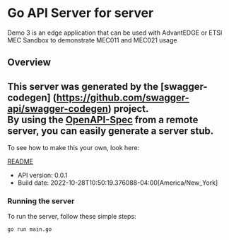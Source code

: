 # Go API Server for server

Demo 3 is an edge application that can be used with AdvantEDGE or ETSI MEC Sandbox to demonstrate MEC011 and MEC021 usage

## Overview
This server was generated by the [swagger-codegen]
(https://github.com/swagger-api/swagger-codegen) project.  
By using the [OpenAPI-Spec](https://github.com/OAI/OpenAPI-Specification) from a remote server, you can easily generate a server stub.  
-

To see how to make this your own, look here:

[README](https://github.com/swagger-api/swagger-codegen/blob/master/README.md)

- API version: 0.0.1
- Build date: 2022-10-28T10:50:19.376088-04:00[America/New_York]


### Running the server
To run the server, follow these simple steps:

```
go run main.go
```

